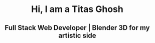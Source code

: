 <h1 align = "center">Hi, I am a Titas Ghosh </h1>
<h2 align = "center">Full Stack Web Developer | Blender 3D for my artistic side</h2>
